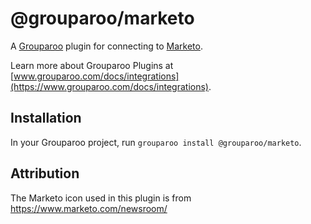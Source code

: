 # @grouparoo/marketo

A [Grouparoo](https://www.grouparoo.com) plugin for connecting to [Marketo](https://www.marketo.com/).

Learn more about Grouparoo Plugins at [www.grouparoo.com/docs/integrations](https://www.grouparoo.com/docs/integrations).

## Installation

In your Grouparoo project, run `grouparoo install @grouparoo/marketo`.

## Attribution

The Marketo icon used in this plugin is from https://www.marketo.com/newsroom/

